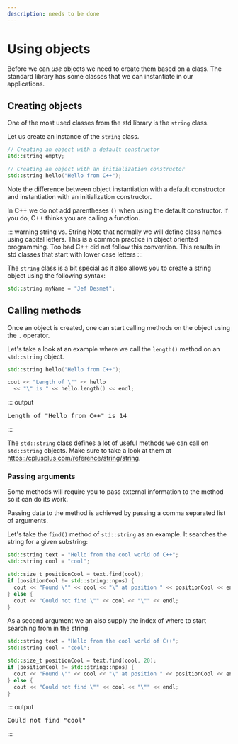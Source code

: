 ```yaml
---
description: needs to be done
---
```


# Using objects

Before we can *use* objects we need to create them based on a class. The standard library has some classes that we can instantiate in our applications.

## Creating objects

One of the most used classes from the std library is the `string` class.

Let us create an instance of the `string` class.

```cpp
// Creating an object with a default constructor
std::string empty;

// Creating an object with an initialization constructor
std::string hello("Hello from C++");
```

Note the difference between object instantiation with a default constructor and instantiation with an initialization constructor.

In C++ we do not add parentheses `()` when using the default constructor. If you do, C++ thinks you are calling a function.

::: warning string vs. String
Note that normally we will define class names using capital letters. This is a common practice in object oriented programming. Too bad C++ did not follow this convention. This results in std classes that start with lower case letters
:::

The `string` class is a bit special as it also allows you to create a string object using the following syntax:

```cpp
std::string myName = "Jef Desmet";
```

## Calling methods

Once an object is created, one can start calling methods on the object using the `.` operator.

Let's take a look at an example where we call the `length()` method on an `std::string` object.

```cpp
std::string hello("Hello from C++");

cout << "Length of \"" << hello
  << "\" is " << hello.length() << endl;
```

::: output
<pre>
Length of "Hello from C++" is 14
</pre>
:::

The `std::string` class defines a lot of useful methods we can call on `std::string` objects. Make sure to take a look at them at [https::/cplusplus.com/reference/string/string](https::/cplusplus.com/reference/string/string).

### Passing arguments

Some methods will require you to pass external information to the method so it can do its work.

Passing data to the method is achieved by passing a comma separated list of arguments.

Let's take the `find()` method of `std::string` as an example. It searches the string for a given substring:

```cpp
std::string text = "Hello from the cool world of C++";
std::string cool = "cool";

std::size_t positionCool = text.find(cool);
if (positionCool != std::string::npos) {
  cout << "Found \"" << cool << "\" at position " << positionCool << endl;
} else {
  cout << "Could not find \"" << cool << "\"" << endl;
}
```

As a second argument we an also supply the index of where to start searching from in the string.

```cpp
std::string text = "Hello from the cool world of C++";
std::string cool = "cool";

std::size_t positionCool = text.find(cool, 20);
if (positionCool != std::string::npos) {
  cout << "Found \"" << cool << "\" at position " << positionCool << endl;
} else {
  cout << "Could not find \"" << cool << "\"" << endl;
}
```

::: output
<pre>
Could not find "cool"
</pre>
:::
